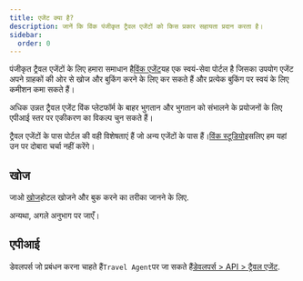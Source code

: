 ```yaml
---
title: एजेंट क्या है?
description: जानें कि विंक पंजीकृत ट्रैवल एजेंटों को किस प्रकार सहायता प्रदान करता है।
sidebar:
  order: 0
---
```

पंजीकृत ट्रैवल एजेंटों के लिए हमारा समाधान है[विंक एजेंट](https://agent.wink.travel)यह एक स्वयं-सेवा पोर्टल है जिसका उपयोग एजेंट अपने ग्राहकों की ओर से खोज और बुकिंग करने के लिए कर सकते हैं और प्रत्येक बुकिंग पर स्वयं के लिए कमीशन कमा सकते हैं।

अधिक उन्नत ट्रैवल एजेंट विंक प्लेटफॉर्म के बाहर भुगतान और भुगतान को संभालने के प्रयोजनों के लिए एपीआई स्तर पर एकीकरण का विकल्प चुन सकते हैं।

ट्रैवल एजेंटों के पास पोर्टल की वही विशेषताएं हैं जो अन्य एजेंटों के पास हैं।[विंक स्टूडियो](/studio/what-is-studio)इसलिए हम यहां उन पर दोबारा चर्चा नहीं करेंगे।

## खोज

जाओ [खोज](/studio/search)होटल खोजने और बुक करने का तरीका जानने के लिए.

अन्यथा, अगले अनुभाग पर जाएँ।

## एपीआई

डेवलपर्स जो प्रबंधन करना चाहते हैं`Travel Agent`पर जा सकते हैं[डेवलपर्स > API > ट्रैवल एजेंट](/developers/apis/#travel-agent-api).

